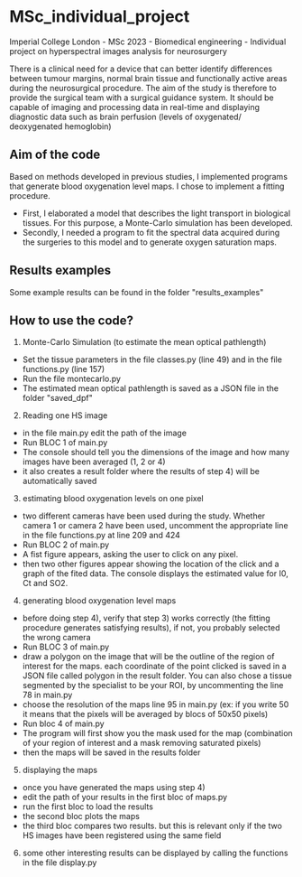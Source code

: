 # MSc_individual_project
Imperial College London - MSc 2023 - Biomedical engineering - Individual project on hyperspectral images analysis for neurosurgery

There is a clinical need for a device that can better identify differences between tumour margins, normal brain tissue and functionally active areas during the neurosurgical procedure. The aim of the study is therefore to provide the surgical team with a surgical guidance system. It should be capable of imaging and processing data in real-time and displaying diagnostic data such as brain perfusion (levels of oxygenated/ deoxygenated hemoglobin)

## Aim of the code

Based on methods developed in previous studies, I implemented programs that generate blood oxygenation level maps. I chose to implement a fitting procedure.
- First, I elaborated a model that describes the light transport in biological tissues. For this purpose, a Monte-Carlo simulation has been developed.
- Secondly, I needed a program to fit the spectral data acquired during the surgeries to this model and to generate oxygen saturation
maps.

## Results examples

Some example results can be found in the folder "results_examples"

## How to use the code?

1) Monte-Carlo Simulation (to estimate the mean optical pathlength)
- Set the tissue parameters in the file classes.py (line 49) and in the file functions.py (line 157)
- Run the file montecarlo.py
- The estimated mean optical pathlength is saved as a JSON file in the folder "saved_dpf"

2) Reading one HS image
- in the file main.py edit the path of the image
- Run BLOC 1 of main.py
- The console should tell you the dimensions of the image and how many images have been averaged (1, 2 or 4)
- it also creates a result folder where the results of step 4) will be automatically saved

3) estimating blood oxygenation levels on one pixel
- two different cameras have been used during the study. Whether camera 1 or camera 2 have been used, uncomment the appropriate line in the file functions.py at line 209 and 424
- Run BLOC 2 of main.py
- A fist figure appears, asking the user to click on any pixel.
- then two other figures appear showing the location of the click and a graph of the fited data. The console displays the estimated value for I0, Ct and SO2.

4) generating blood oxygenation level maps
- before doing step 4), verify that step 3) works correctly (the fitting procedure generates satisfying results), if not, you probably selected the wrong camera
- Run BLOC 3 of main.py
- draw a polygon on the image that will be the outline of the region of interest for the maps. each coordinate of the point clicked is saved in a JSON file called polygon in the result folder. You can also chose a tissue segmented by the specialist to be your ROI, by uncommenting the line 78 in main.py
- choose the resolution of the maps line 95 in main.py (ex: if you write 50 it means that the pixels will be averaged by blocs of 50x50 pixels)
- Run bloc 4 of main.py
- The program will first show you the mask used for the map (combination of your region of interest and a mask removing saturated pixels)
- then the maps will be saved in the results folder

5) displaying the maps
- once you have generated the maps using step 4)
- edit the path of your results in the first bloc of maps.py
- run the first bloc to load the results
- the second bloc plots the maps
- the third bloc compares two results. but this is relevant only if the two HS images have been registered using the same field

6) some other interesting results can be displayed by calling the functions in the file display.py
